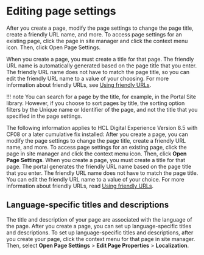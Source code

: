 # Editing page settings

After you create a page, modify the page settings to change the page title, create a friendly URL name, and more. To access page settings for an existing page, click the page in site manager and click the context menu icon. Then, click Open Page Settings.

When you create a page, you must create a title for that page. The friendly URL name is automatically generated based on the page title that you enter. The friendly URL name does not have to match the page title, so you can edit the friendly URL name to a value of your choosing. For more information about friendly URLs, see [Using friendly URLs](../../../../extend_dx/development_tools/portal_admin_tools/portal_user_interface/managing_pages/manage_pages_portlets/mp_friendly_url.md).

!!! note
    You can search for a page by the title, for example, in the Portal Site library. However, if you choose to sort pages by title, the sorting option filters by the Unique name or Identifier of the page, and not the title that you specified in the page settings.

The following information applies to HCL Digital Experience Version 8.5 with CF08 or a later cumulative fix installed: After you create a page, you can modify the page settings to change the page title, create a friendly URL name, and more. To access page settings for an existing page, click the page in site manager and click the context menu icon. Then, click **Open Page Settings**. When you create a page, you must create a title for that page. The portal generates the friendly URL name based on the page title that you enter. The friendly URL name does not have to match the page title. You can edit the friendly URL name to a value of your choice. For more information about friendly URLs, read [Using friendly URLs](../../../../extend_dx/development_tools/portal_admin_tools/portal_user_interface/managing_pages/manage_pages_portlets/mp_friendly_url.md).

## Language-specific titles and descriptions

The title and description of your page are associated with the language of the page. After you create a page, you can set up language-specific titles and descriptions. To set up language-specific titles and descriptions, after you create your page, click the context menu for that page in site manager. Then, select **Open Page Settings** \> **Edit Page Properties** \> **Localization**.

<!---
-   **[Friendly URL name](toolbar_friendlyurl.md)**  
 Associate friendly URL names with pages, labels, and content items in your website. Then, the URLs are constructed by using the friendly URLs names. As a result, your website has human readable URLs that are easy to remember.
-   **[Page layout](toolbar_page_layout.md)**  
Changing the page layout takes effect immediately. You can view and modify the assignments of portlets to specific columns on the page in real time. Choose the best layout option for your users by viewing the impact of your selection as it would be seen on a desktop computer, tablet, or mobile device.
-   **[Changing page style](toolbar_pages_style.md)**  
You can change the appearance of a page by selecting a style from the list of styles. Available styles are defined in the website theme. The site administrator selects the theme.
-   **[Vanity URLs](toolbar_vanityurls.md)**  
Create a vanity URL when you need a short page address that people can easily remember.

**Table of Contents:**  --->


